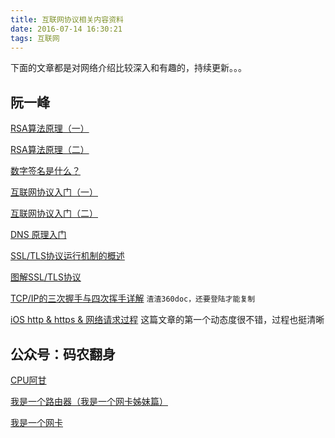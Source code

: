 ```yaml
---
title: 互联网协议相关内容资料
date: 2016-07-14 16:30:21
tags: 互联网
---
```


下面的文章都是对网络介绍比较深入和有趣的，持续更新。。。

阮一峰
---
[RSA算法原理（一）](http://www.ruanyifeng.com/blog/2013/06/rsa_algorithm_part_one.html)

[RSA算法原理（二）](http://www.ruanyifeng.com/blog/2013/07/rsa_algorithm_part_two.html)

[数字签名是什么？](http://www.ruanyifeng.com/blog/2011/08/what_is_a_digital_signature.html)

[互联网协议入门（一）](http://www.ruanyifeng.com/blog/2012/05/internet_protocol_suite_part_i.html)

[互联网协议入门（二）](http://www.ruanyifeng.com/blog/2012/06/internet_protocol_suite_part_ii.html)

[DNS 原理入门](http://www.ruanyifeng.com/blog/2016/06/dns.html)

[SSL/TLS协议运行机制的概述](http://www.ruanyifeng.com/blog/2014/02/ssl_tls.html)

[图解SSL/TLS协议](http://www.ruanyifeng.com/blog/2014/09/illustration-ssl.html)

[TCP/IP的三次握手与四次挥手详解](http://www.360doc.com/content/14/0725/20/1073512_397054861.shtml)  `渣渣360doc，还要登陆才能复制`

[iOS http & https & 网络请求过程](http://www.jianshu.com/p/db9c716c3558) 这篇文章的第一个动态度很不错，过程也挺清晰

公众号：码农翻身
---
[CPU阿甘](http://mp.weixin.qq.com/s?__biz=MzAxOTc0NzExNg==&mid=2665513017&idx=1&sn=5550ee714abd36d0b580713f673e670b&scene=21#wechat_redirect)

[我是一个路由器（我是一个网卡姊妹篇）](http://toutiao.com/i6301559248492954113/)

[我是一个网卡](http://toutiao.com/i6301233473227063810/)
